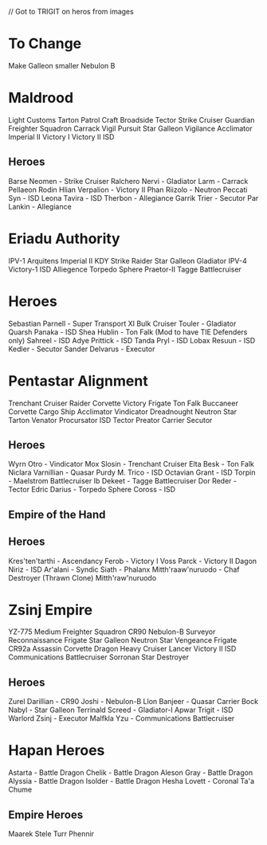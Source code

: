 // Got to TRIGIT on heros from images


# To Change

Make Galleon smaller
Nebulon B

# Maldrood

Light Customs
Tarton Patrol Craft
Broadside
Tector
Strike Cruiser
Guardian Freighter Squadron
Carrack
Vigil
Pursuit
Star Galleon
Vigilance
Acclimator
Imperial II
Victory I
Victory II
ISD

## Heroes

Barse Neomen - Strike Cruiser
Ralchero Nervi - Gladiator
Larm - Carrack
Pellaeon
Rodin Hlian Verpalion - Victory II
Phan Riizolo - Neutron
Peccati Syn - ISD
Leona Tavira - ISD
Therbon - Allegiance
Garrik Trier - Secutor
Par Lankin - Allegiance

# Eriadu Authority

IPV-1
Arquitens
Imperial II
KDY Strike
Raider
Star Galleon
Gladiator
IPV-4
Victory-1
ISD
Alliegence
Torpedo Sphere
Praetor-II
Tagge Battlecruiser

# Heroes

Sebastian Parnell - Super Transport XI Bulk Cruiser
Touler - Gladiator
Quarsh Panaka - ISD
Shea Hublin - Ton Falk (Mod to have TIE Defenders only)
Sahreel - ISD
Adye Prittick - ISD
Tanda Pryl - ISD
Lobax Resuun - ISD
Kedler - Secutor
Sander Delvarus - Executor

# Pentastar Alignment

Trenchant Cruiser
Raider Corvette
Victory Frigate
Ton Falk
Buccaneer Corvette
Cargo Ship
Acclimator
Vindicator
Dreadnought
Neutron Star
Tarton
Venator
Procursator
ISD
Tector
Preator Carrier
Secutor

## Heroes

Wyrn Otro - Vindicator
Mox Slosin - Trenchant Cruiser
Elta Besk - Ton Falk
Niclara Varnillian - Quasar
Purdy M. Trico - ISD
Octavian Grant - ISD
Torpin - Maelstrom Battlecruiser
Ib Dekeet - Tagge Battlecruiser
Dor Reder - Tector
Edric Darius - Torpedo Sphere
Coross - ISD

## Empire of the Hand

## Heroes

Kres'ten'tarthi - Ascendancy
Ferob - Victory I
Voss Parck - Victory II
Dagon Niriz - ISD
Ar'alani - Syndic
Siath - Phalanx
Mitth'raaw'nuruodo - Chaf Destroyer (Thrawn Clone)
Mitth'raw'nuruodo

# Zsinj Empire

YZ-775 Medium Freighter Squadron
CR90
Nebulon-B
Surveyor Reconnaissance Frigate
Star Galleon
Neutron Star
Vengeance Frigate
CR92a Assassin Corvette
Dragon Heavy Cruiser
Lancer
Victory II
ISD
Communications Battlecruiser
Sorronan Star Destroyer

## Heroes

Zurel Darillian - CR90
Joshi - Nebulon-B
Llon Banjeer - Quasar Carrier
Bock Nabyl - Star Galleon
Terrinald Screed - Gladiator-I
Apwar Trigit - ISD
Warlord Zsinj - Executor
Malfkla Yzu - Communications Battlecruiser

# Hapan Heroes

Astarta - Battle Dragon
Chelik - Battle Dragon
Aleson Gray - Battle Dragon
Alyssia - Battle Dragon
Isolder - Battle Dragon
Hesha Lovett - Coronal
Ta'a Chume

## Empire Heroes

Maarek Stele
Turr Phennir